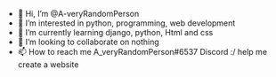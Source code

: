 - 👋 Hi, I’m @A-veryRandomPerson
- 👀 I’m interested in python, programming, web development
- 🌱 I’m currently learning django, python, Html and css
- 💞️ I’m looking to collaborate on nothing
- 📫 How to reach me A_veryRandomPerson#6537 Discord :/
help me create a website

<!---
A-veryRandomPerson/A-veryRandomPerson is a ✨ special ✨ repository because its `README.md` (this file) appears on your GitHub profile.
You can click the Preview link to take a look at your changes.
--->

